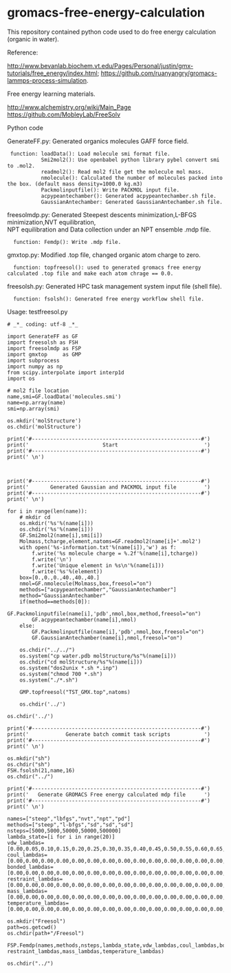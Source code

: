 # gromacs-free-energy-calculation
This repository contained python code used to do free energy calculation (organic in water).   

Reference:  

http://www.bevanlab.biochem.vt.edu/Pages/Personal/justin/gmx-tutorials/free_energy/index.html; https://github.com/ruanyangry/gromacs-lammps-process-simulation.

Free energy learning materials.  

http://www.alchemistry.org/wiki/Main_Page  
https://github.com/MobleyLab/FreeSolv 

Python code  

GenerateFF.py: Generated organics molecules GAFF force field.
     
     function: loadData(): Load molecule smi format file.  
               Smi2mol2(): Use openbabel python library pybel convert smi to .mol2.
               readmol2(): Read mol2 file get the molecule mol mass.
               nmolecule(): Calculated the number of molecules packed into the box. (default mass density=1000.0 kg.m3)
               Packmolinputfile(): Write PACKMOL input file.
               acpypeantechamber(): Generated acpypeantechamber.sh file.
               GaussianAntechamber: Generated GaussianAntechamber.sh file.  
               
freesolmdp.py: Generated Steepest descents minimization,L-BFGS minimization,NVT equilibration,  
               NPT equilibration and Data collection under an NPT ensemble .mdp file.  
               
      function: Femdp(): Write .mdp file.
      
gmxtop.py: Modified .top file, changed organic atom charge to zero.

      function: topfreesol(): used to generated gromacs free energy calculated .top file and make each atom chrage == 0.0.  
      
freesolsh.py: Generated HPC task management system input file (shell file).

      function: fsolsh(): Generated free energy workflow shell file.  
      
Usage:  testfreesol.py  
  
    # _*_ coding: utf-8 _*_

    import GenerateFF as GF
    import freesolsh as FSH
    import freesolmdp as FSP
    import gmxtop     as GMP
    import subprocess
    import numpy as np
    from scipy.interpolate import interp1d
    import os
    
    # mol2 file location
    name,smi=GF.loadData('molecules.smi')
    name=np.array(name)
    smi=np.array(smi)
    
    os.mkdir('molStructure')
    os.chdir('molStructure')
    
    print('#-------------------------------------------------------#')
    print('                        Start                            ')
    print('#-------------------------------------------------------#')
    print(' \n')
    
    
    
    print('#-------------------------------------------------------#')
    print('       Generated Gaussian and PACKMOL input file         ')
    print('#-------------------------------------------------------#')
    print(' \n')
    
    for i in range(len(name)):
    	# mkdir cd 
    	os.mkdir('%s'%(name[i]))
    	os.chdir('%s'%(name[i]))
    	GF.Smi2mol2(name[i],smi[i])
    	Molmass,tcharge,element,natoms=GF.readmol2(name[i]+'.mol2')
    	with open('%s-information.txt'%(name[i]),'w') as f:
    		f.write('%s molecule charge = %.2f'%(name[i],tcharge))
    		f.write('\n')
    		f.write('Unique element in %s\n'%(name[i]))
    		f.write('%s'%(element))
    	box=[0.,0.,0.,40.,40.,40.]
    	nmol=GF.nmolecule(Molmass,box,freesol="on")
    	methods=["acpypeantechamber","GaussianAntechamber"]
    	method="GaussianAntechamber"
    	if(method==methods[0]):
    		GF.Packmolinputfile(name[i],'pdb',nmol,box,method,freesol="on")
    		GF.acpypeantechamber(name[i],nmol)
    	else:
    		GF.Packmolinputfile(name[i],'pdb',nmol,box,freesol="on")
    		GF.GaussianAntechamber(name[i],nmol,freesol="on")
    	
    	os.chdir("../../")
    	os.system("cp water.pdb molStructure/%s"%(name[i]))
    	os.chdir("cd molStructure/%s"%(name[i]))
    	os.system("dos2unix *.sh *.inp")
    	os.system("chmod 700 *.sh")
    	os.system("./*.sh")
    	
    	GMP.topfreesol("TST_GMX.top",natoms)
    	
    	os.chdir('../')
    	
    os.chdir('../')
    	
    print('#-------------------------------------------------------#')
    print('            Generate batch commit task scripts           ')
    print('#-------------------------------------------------------#')
    print(' \n')
    
    os.mkdir("sh")
    os.chdir("sh")
    FSH.fsolsh(21,name,16)	
    os.chdir("../")	
    
    print('#-------------------------------------------------------#')
    print('   Generate GROMACS Free energy calculated mdp file      ')
    print('#-------------------------------------------------------#')
    print(' \n')
    
    names=["steep","lbfgs","nvt","npt","pd"]
    methods=["steep","l-bfgs","sd","sd","sd"]
    nsteps=[5000,5000,50000,50000,500000]
    lambda_state=[i for i in range(20)]
    vdw_lambdas=[0.00,0.05,0.10,0.15,0.20,0.25,0.30,0.35,0.40,0.45,0.50,0.55,0.60,0.65,0.70,0.75,0.80,0.85,0.90,0.95,1.00]
    coul_lambdas=[0.00,0.00,0.00,0.00,0.00,0.00,0.00,0.00,0.00,0.00,0.00,0.00,0.00,0.00,0.00,0.00,0.00,0.00,0.00,0.00,0.00]
    bonded_lambdas=[0.00,0.00,0.00,0.00,0.00,0.00,0.00,0.00,0.00,0.00,0.00,0.00,0.00,0.00,0.00,0.00,0.00,0.00,0.00,0.00,0.00]
    restraint_lambdas=[0.00,0.00,0.00,0.00,0.00,0.00,0.00,0.00,0.00,0.00,0.00,0.00,0.00,0.00,0.00,0.00,0.00,0.00,0.00,0.00,0.00]
    mass_lambdas=[0.00,0.00,0.00,0.00,0.00,0.00,0.00,0.00,0.00,0.00,0.00,0.00,0.00,0.00,0.00,0.00,0.00,0.00,0.00,0.00,0.00]
    temperature_lambdas=[0.00,0.00,0.00,0.00,0.00,0.00,0.00,0.00,0.00,0.00,0.00,0.00,0.00,0.00,0.00,0.00,0.00,0.00,0.00,0.00,0.00]
    
    os.mkdir("Freesol")
    path=os.getcwd()
    os.chdir(path+"/Freesol")
    
    FSP.Femdp(names,methods,nsteps,lambda_state,vdw_lambdas,coul_lambdas,bonded_lambdas,\
    restraint_lambdas,mass_lambdas,temperature_lambdas)
    
    os.chdir("../")  

